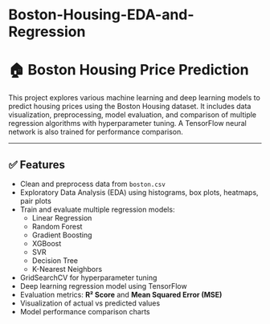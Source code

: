 # Boston-Housing-EDA-and-Regression

# 🏠 Boston Housing Price Prediction

This project explores various machine learning and deep learning models to predict housing prices using the Boston Housing dataset. It includes data visualization, preprocessing, model evaluation, and comparison of multiple regression algorithms with hyperparameter tuning. A TensorFlow neural network is also trained for performance comparison.

---

## ✅ Features

- Clean and preprocess data from `boston.csv`
- Exploratory Data Analysis (EDA) using histograms, box plots, heatmaps, pair plots
- Train and evaluate multiple regression models:
  - Linear Regression
  - Random Forest
  - Gradient Boosting
  - XGBoost
  - SVR
  - Decision Tree
  - K-Nearest Neighbors
- GridSearchCV for hyperparameter tuning
- Deep learning regression model using TensorFlow
- Evaluation metrics: **R² Score** and **Mean Squared Error (MSE)**
- Visualization of actual vs predicted values
- Model performance comparison charts
